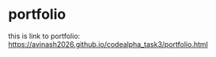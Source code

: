 # portfolio
this is link to portfolio: https://avinash2026.github.io/codealpha_task3/portfolio.html
